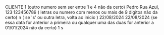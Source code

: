 CLIENTE
1 (outro numero sem ser entre 1 e 4 não da certo)
Pedro
Rua Azul, 123
123456789 ( letras ou numero com menos ou mais de 9 digitos não da certo)
n ( se 's' ou outra letra, volta ao inicio )
22/08/2024
22/08/2024 (se essa data for anterior a primeira ou qualquer uma das duas for anterior a 01/01/2024 não da certo)
1
s
